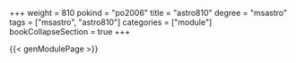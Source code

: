+++
weight = 810
pokind = "po2006"
title = "astro810"
degree = "msastro"
tags = ["msastro", "astro810"]
categories = ["module"]
bookCollapseSection = true
+++

{{< genModulePage >}}
